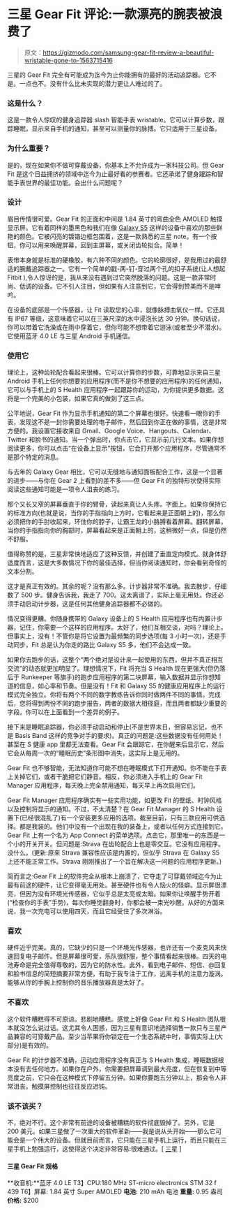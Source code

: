 # 三星 Gear Fit 评论:一款漂亮的腕表被浪费了

> 原文：<https://gizmodo.com/samsung-gear-fit-review-a-beautiful-wristable-gone-to-1563715416>

三星的 Gear Fit 完全有可能成为迄今为止你能拥有的最好的活动追踪器。它不是。一点也不。没有什么比未实现的潜力更让人难过的了。



### 这是什么？

这是一款令人惊叹的健身追踪器 slash 智能手表 wristable。它可以计算步数，跟踪睡眠，显示来自手机的通知，甚至可以测量你的脉搏。它只适用于三星设备。

### 为什么重要？

是的，现在如果你不做可穿戴设备，你基本上不允许成为一家科技公司。但 Gear Fit 是这个日益拥挤的领域中迄今为止最好看的参赛者。它还承诺了健身跟踪和智能手表世界的最佳功能。会出什么问题呢？

### 设计

眉目传情很可爱。Gear Fit 的正面和中间是 1.84 英寸的弯曲全色 AMOLED 触摸显示屏。它有着同样的墨黑色和我们在像 [Galaxy S5](http://gizmodo.com/samsung-galaxy-s5-review-less-is-so-much-more-1563306790) 这样的设备中喜欢的那些鲜艳的颜色。它被闪亮的镀铬边框包围着，这是一款熟悉的三星 note。有一个按钮，你可以用来唤醒屏幕，回到主屏幕，或关闭齿轮拟合。简单！

表带本身就是标准的硬橡胶，有六种不同的颜色。它的轮廓很好，是我用过的最舒适的腕戴追踪器之一。它有一个简单的戳-两-钉-穿过两个孔的扣子系统(让人想起 Fitbit ),令人惊讶的是，我从来没有遇到过它突然脱落的问题。这是一款非常时尚、低调的设备。它不引人注目，但如果有人注意到它，它会得到赞美而不是呻吟。

在设备的底部是一个传感器，让 Fit 读取您的心率，就像脉搏血氧仪一样。它还具有 IP67 等级，这意味着它可以在三英尺深的水中浸泡长达 30 分钟。换句话说，你可以带着它洗澡或在雨中穿着它，但你可能不想带着它游泳(或者至少不潜水)。它使用蓝牙 4.0 LE 与三星 Android 手机通信。

### 使用它

理论上，这种齿轮配合看起来很棒。它可以计算你的步数，可靠地显示来自三星 Android 手机上任何你想要的应用程序(而不是你不想要的应用程序)的任何通知，它可以与手机上的 S Health 应用程序一起跟踪你的运动，为你提供更多数据。这将是一个完美的小包装，如果它真的做到了这三点。

公平地说，Gear Fit 作为显示手机通知的第二个屏幕也很好。快速看一眼你的手表，发现这不是一封你需要处理的电子邮件，然后回到你正在做的事情，这是非常方便的。我设置它接收来自 Gmail、Google Voice、Hangouts、Calendar、Twitter 和脸书的通知。当一个弹出时，你点击它，它显示前几行文本。如果你想阅读更多，你可以点击“在设备上显示”按钮，它会打开那个应用程序，尽管通常不是那个特定的消息。

与去年的 Galaxy Gear 相比，它可以无缝地与通知面板配合工作，这是一个显著的进步——与你在 Gear 2 上看到的差不多——但 Gear Fit 的独特形状使得实际阅读这些通知可能是一项令人沮丧的练习。

那个又长又窄的屏幕垂直于你的臂骨，读起来真让人头疼。字面上。如果你保持它的标准方向(也就是说，当你的手指指向上方时，它看起来是正面朝上的)，那么你必须把你的手肘收起来，环住你的脖子，让霸王龙的小胳膊看着屏幕。翻转屏幕，当你的手指指向你的胸部时，屏幕看起来是正面朝上的，这稍微好一点，但是仍然不舒服。

值得称赞的是，三星非常快地适应了这种反馈，并创建了垂直定向模式。就身体舒适度而言，这是大多数情况下你的最佳选择，但当你阅读通知时，你会看到奇怪的文本分割。

这才是真正有效的。其余的呢？没有那么多。计步器非常不准确。我去散步，仔细数了 500 步。健身告诉我，我走了 700。这太离谱了，实际上毫无用处。你还必须手动启动计步器，这是任何其他健身追踪器都不必做的。

情况变得更糟。你随身携带的 Galaxy 设备上的 S Health 应用程序也有内置计步器，记住，你需要一个这样的应用程序。太好了，他们互相交谈，对吗？理论上。但事实上，没有！不管你是将它设置为最频繁的同步选项(每 3 小时一次)，还是手动同步，Fit 总是认为你走的路比 Galaxy S5 多，他们不会达成一致。

如果你去跑步的话，这整个“两个绝对是设计来一起使用的东西，但并不真正相互交流”的动态就更加明显了。理想情况下，Fit 将充当 S Health 现在更强大(但仍落后于 Runkeeper 等旗手)的跑步应用程序的第二块屏幕，输入数据并显示你想知道的信息，如心率和节奏。但是没有！Fit 和 Galaxy S5 的健康应用程序上的运行模式完全独立。你将有两个不同的数字教练告诉你同时做两件不同的事情。完成后，您将得到两份不同的跑步报告，两者的数据大相径庭，而且两者都缺少重要的字段。你可以在上面看到一个差异的例子。

接下来是睡眠追踪器，你必须手动启动和停止(不是世界末日，但容易忘记，也不是 Basis Band 这样的竞争对手的要求)。真正的问题是:这些数据没有任何用处！甚至在 S 健康 app 里都无法查看。Gear Fit 会跟踪它，在你醒来后显示它，然后它会从每周一次的“睡眠历史”条形图中消失，这实际上是无用的。

Gear Fit 也不够智能，无法知道你可能不想在睡眠模式下打开通知。你不能在手表上关掉它们，或者干脆把它们静音。相反，你必须进入手机上的 Gear Fit Manager 应用程序，每天晚上完全禁用通知，每天早上再次启用它们。

Gear Fit Manager 应用程序确实有一些实用功能，如更改 Fit 的壁纸、时钟风格以及控制将显示的通知。不过，不太清楚？在 Gear Fit Manager 的 S Health 设置下(已经很混乱了)有一个安装更多应用的选项。截至目前，只有三款应用可供选择。都是我装的。他们中没有一个出现在我的装备上，或者以任何方式连接到它。Gear Fit 上有一个名为 App Connect 的菜单选项。点击它，那里唯一的东西是一个小的开关开关。但问题是:Strava 在齿轮配合上也是零交互。它没有应用程序。没什么。(更新:原来 Strava 兼容性应该是内置的，但似乎 Strava 在 Galaxy S5 上还不能正常工作。Strava 刚刚推出了一个旨在解决这一问题的应用程序更新。)

简而言之:Gear Fit 上的软件完全从根本上崩溃了，它夺走了可穿戴领域迄今为止最有前途的硬件，让它变得毫无用处。甚至硬件也有令人恼火的怪癖。显示屏很漂亮，但因为没有环境光传感器，它似乎总是太亮或太暗。如果你让唤醒手势开着(“检查你的手表”手势)，每次你睡觉翻身时，你都会被一束光吵醒。从好的方面来说，我一次充电可以使用四天，而且它经受住了多次淋浴。

### 喜欢

硬件近乎完美。真的，它缺少的只是一个环境光传感器，也许还有一个麦克风来快速回复电子邮件。但是屏幕很可爱，乐队很舒服，整个事情看起来很棒。四天的电池寿命是完全值得尊敬的，因为它的防水性。此外，看到电子邮件、短信、@回复和脸书信息的简短摘要非常方便，有助于我专注于工作，远离手机的注意力漩涡。能够从你的手腕上控制你的音乐播放器真是太好了。

### 不喜欢

这个软件糟糕得不可原谅。悲剧地糟糕。感觉上好像 Gear Fit 和 S Health 团队根本就没怎么说过话。这尤其令人困惑，因为三星有意识地选择销售一款只与三星产品兼容的可穿戴产品。至少当苹果将你锁定在一个生态系统中时，事情实际上(大部分)是有效的。

Gear Fit 的计步器不准确，运动应用程序没有真正与 S Health 集成，睡眠数据根本没有去任何地方。如果你在户外，你需要把屏幕调到最大亮度，但在恢复到中等亮度之前，它只会在这种模式下停留五分钟。如果你要跑五分钟以上，那会令人非常沮丧。触摸屏控制也往往反应迟钝。

### 该不该买？

不，绝对不行。这个非常有前途的设备被糟糕的软件彻底毁掉了。另外，它是 200 美元。如果三星做了一次重大的软件革新——我是说从头开始——那么它可能会是一个伟大的设备。但就目前而言，它只能在三星手机上运行，而且只能在三星手机上勉强运行，这使得这个决定非常容易:很难通过。[ [三星](http://www.samsung.com/global/microsite/gear/gearfit_features.html) ]

#### 三星 Gear Fit 规格

**收音机:**蓝牙 4.0 LE
T3】CPU:180 MHz ST-micro electronics STM 32 f 439
T6】屏幕: 1.84 英寸 Super AMOLED
**电池:** 210 mAh 电池
**重量:** 0.95 盎司
**价格:** $200